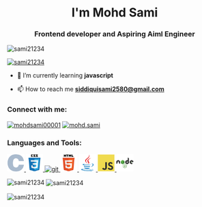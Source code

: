 <h1 align="center">I'm Mohd Sami</h1>
<h3 align="center">Frontend developer and Aspiring Aiml Engineer</h3>
<p align="left"> <img src="https://komarev.com/ghpvc/?username=sami21234&label=Profile%20views&color=0e75b6&style=flat" alt="sami21234" /> </p>

<p align="left"> <a href="https://github.com/ryo-ma/github-profile-trophy"><img src="https://github-profile-trophy.vercel.app/?username=sami21234" alt="sami21234" /></a> </p>

- 🌱 I’m currently learning **javascript**

- 📫 How to reach me **siddiquisami2580@gmail.com**

<h3 align="left">Connect with me:</h3>
<p align="left">
<a href="https://twitter.com/mohdsami00001" target="blank"><img align="center" src="https://raw.githubusercontent.com/rahuldkjain/github-profile-readme-generator/master/src/images/icons/Social/twitter.svg" alt="mohdsami00001" height="30" width="40" /></a>
<a href="https://linkedin.com/in/mohd.sami" target="blank"><img align="center" src="https://raw.githubusercontent.com/rahuldkjain/github-profile-readme-generator/master/src/images/icons/Social/linked-in-alt.svg" alt="mohd.sami" height="30" width="40" /></a>
</p>

<h3 align="left">Languages and Tools:</h3>
<p align="left"> <a href="https://www.cprogramming.com/" target="_blank" rel="noreferrer"> <img src="https://raw.githubusercontent.com/devicons/devicon/master/icons/c/c-original.svg" alt="c" width="40" height="40"/> </a> <a href="https://www.w3schools.com/css/" target="_blank" rel="noreferrer"> <img src="https://raw.githubusercontent.com/devicons/devicon/master/icons/css3/css3-original-wordmark.svg" alt="css3" width="40" height="40"/> </a> <a href="https://git-scm.com/" target="_blank" rel="noreferrer"> <img src="https://www.vectorlogo.zone/logos/git-scm/git-scm-icon.svg" alt="git" width="40" height="40"/> </a> <a href="https://www.w3.org/html/" target="_blank" rel="noreferrer"> <img src="https://raw.githubusercontent.com/devicons/devicon/master/icons/html5/html5-original-wordmark.svg" alt="html5" width="40" height="40"/> </a> <a href="https://www.java.com" target="_blank" rel="noreferrer"> <img src="https://raw.githubusercontent.com/devicons/devicon/master/icons/java/java-original.svg" alt="java" width="40" height="40"/> </a> <a href="https://developer.mozilla.org/en-US/docs/Web/JavaScript" target="_blank" rel="noreferrer"> <img src="https://raw.githubusercontent.com/devicons/devicon/master/icons/javascript/javascript-original.svg" alt="javascript" width="40" height="40"/> </a> <a href="https://nodejs.org" target="_blank" rel="noreferrer"> <img src="https://raw.githubusercontent.com/devicons/devicon/master/icons/nodejs/nodejs-original-wordmark.svg" alt="nodejs" width="40" height="40"/> </a> </p>

<p><img align="left" src="https://github-readme-stats.vercel.app/api/top-langs?username=sami21234&show_icons=true&locale=en&layout=compact" alt="sami21234" /></p>

<p>&nbsp;<img align="center" src="https://github-readme-stats.vercel.app/api?username=sami21234&show_icons=true&locale=en" alt="sami21234" /></p>

<p><img align="center" src="https://github-readme-streak-stats.herokuapp.com/?user=sami21234&" alt="sami21234" /></p>
